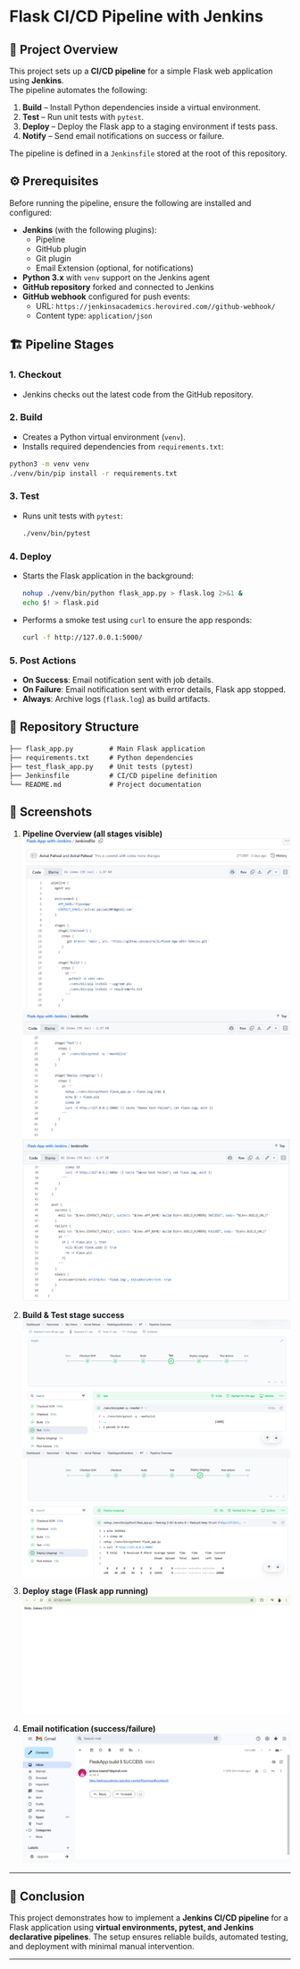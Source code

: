 # Flask CI/CD Pipeline with Jenkins

## 📌 Project Overview
This project sets up a **CI/CD pipeline** for a simple Flask web application using **Jenkins**.  
The pipeline automates the following:
1. **Build** – Install Python dependencies inside a virtual environment.
2. **Test** – Run unit tests with `pytest`.
3. **Deploy** – Deploy the Flask app to a staging environment if tests pass.
4. **Notify** – Send email notifications on success or failure.

The pipeline is defined in a `Jenkinsfile` stored at the root of this repository.

## ⚙️ Prerequisites
Before running the pipeline, ensure the following are installed and configured:

- **Jenkins** (with the following plugins):
  - Pipeline
  - GitHub plugin
  - Git plugin
  - Email Extension (optional, for notifications)
- **Python 3.x** with `venv` support on the Jenkins agent
- **GitHub repository** forked and connected to Jenkins
- **GitHub webhook** configured for push events:
  - URL: `https://jenkinsacademics.herovired.com//github-webhook/`
  - Content type: `application/json`

## 🏗️ Pipeline Stages

### 1. Checkout
*  Jenkins checks out the latest code from the GitHub repository.

### 2. Build
*  Creates a Python virtual environment (`venv`).
*  Installs required dependencies from `requirements.txt`:
  ```bash
  python3 -m venv venv
  ./venv/bin/pip install -r requirements.txt
````

### 3. Test

* Runs unit tests with `pytest`:

  ```bash
  ./venv/bin/pytest
  ```

### 4. Deploy

* Starts the Flask application in the background:

  ```bash
  nohup ./venv/bin/python flask_app.py > flask.log 2>&1 &
  echo $! > flask.pid
  ```
* Performs a smoke test using `curl` to ensure the app responds:

  ```bash
  curl -f http://127.0.0.1:5000/
  ```

### 5. Post Actions

* **On Success**: Email notification sent with job details.
* **On Failure**: Email notification sent with error details, Flask app stopped.
* **Always**: Archive logs (`flask.log`) as build artifacts.

## 📂 Repository Structure

```
├── flask_app.py         # Main Flask application
├── requirements.txt     # Python dependencies
├── test_flask_app.py    # Unit tests (pytest)
├── Jenkinsfile          # CI/CD pipeline definition
└── README.md            # Project documentation
```

## 📸 Screenshots

1. **Pipeline Overview (all stages visible)**
   ![Pipeline Overview](https://github.com/aviral31/Flask-App-with-Jenkins/blob/f4c3ed125cf257e8f85f079b37589e6652fc5253/JF1.png)
   ![Image Alt](https://github.com/aviral31/Flask-App-with-Jenkins/blob/f4c3ed125cf257e8f85f079b37589e6652fc5253/JF2.png)
   ![Image Alt](https://github.com/aviral31/Flask-App-with-Jenkins/blob/f4c3ed125cf257e8f85f079b37589e6652fc5253/JF3.png)

2. **Build & Test stage success**
   ![Build and Test Stage](https://github.com/aviral31/Flask-App-with-Jenkins/blob/f4c3ed125cf257e8f85f079b37589e6652fc5253/test.png)
   ![Image Alt](https://github.com/aviral31/Flask-App-with-Jenkins/blob/f4c3ed125cf257e8f85f079b37589e6652fc5253/Deploy.png)

3. **Deploy stage (Flask app running)**
   ![Flask App](https://github.com/aviral31/Flask-App-with-Jenkins/blob/2eaf9b1bafc97f4fbc7844a6ca4b2cd71b34b6f1/app_running.png)

4. **Email notification (success/failure)**
   ![Email Notification](https://github.com/aviral31/Flask-App-with-Jenkins/blob/f4c3ed125cf257e8f85f079b37589e6652fc5253/Jenkinsemailnotification.png)

---

## 🎯 Conclusion

This project demonstrates how to implement a **Jenkins CI/CD pipeline** for a Flask application using **virtual environments, pytest, and Jenkins declarative pipelines**.
The setup ensures reliable builds, automated testing, and deployment with minimal manual intervention.

---
